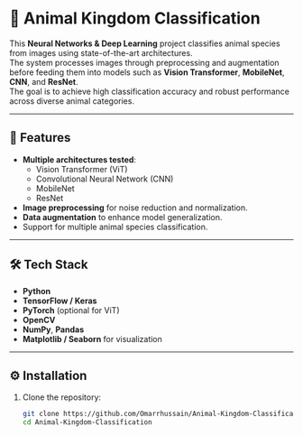 # 🐾 Animal Kingdom Classification

This **Neural Networks & Deep Learning** project classifies animal species from images using state-of-the-art architectures.  
The system processes images through preprocessing and augmentation before feeding them into models such as **Vision Transformer**, **MobileNet**, **CNN**, and **ResNet**.  
The goal is to achieve high classification accuracy and robust performance across diverse animal categories.

---

## 📌 Features
- **Multiple architectures tested**:
  - Vision Transformer (ViT)
  - Convolutional Neural Network (CNN)
  - MobileNet
  - ResNet
- **Image preprocessing** for noise reduction and normalization.
- **Data augmentation** to enhance model generalization.
- Support for multiple animal species classification.

---

## 🛠️ Tech Stack
- **Python**
- **TensorFlow / Keras**
- **PyTorch** (optional for ViT)
- **OpenCV**
- **NumPy**, **Pandas**
- **Matplotlib / Seaborn** for visualization

---

## ⚙️ Installation
1. Clone the repository:
   ```bash
   git clone https://github.com/Omarrhussain/Animal-Kingdom-Classification
   cd Animal-Kingdom-Classification
